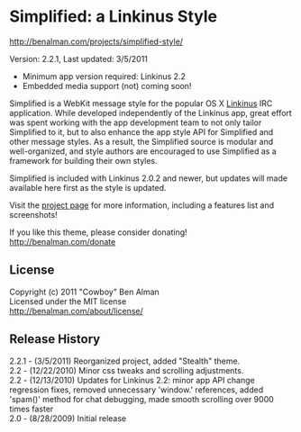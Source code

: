# Simplified: a Linkinus Style #
<http://benalman.com/projects/simplified-style/>

Version: 2.2.1, Last updated: 3/5/2011

* Minimum app version required: Linkinus 2.2
* Embedded media support (not) coming soon!

Simplified is a WebKit message style for the popular OS X [Linkinus](http://conceitedsoftware.com/products/linkinus) IRC application. While developed independently of the Linkinus app, great effort was spent working with the app development team to not only tailor Simplified to it, but to also enhance the app style API for Simplified and other message styles. As a result, the Simplified source is modular and well-organized, and style authors are encouraged to use Simplified as a framework for building their own styles.

Simplified is included with Linkinus 2.0.2 and newer, but updates will made available here first as the style is updated.

Visit the [project page](http://benalman.com/projects/simplified-style/) for more information, including a features list and screenshots!

If you like this theme, please consider donating!
<http://benalman.com/donate>


## License ##
Copyright (c) 2011 "Cowboy" Ben Alman  
Licensed under the MIT license  
<http://benalman.com/about/license/>


## Release History ##

2.2.1 - (3/5/2011) Reorganized project, added "Stealth" theme.  
2.2 - (12/22/2010) Minor css tweaks and scrolling adjustments.  
2.2 - (12/13/2010) Updates for Linkinus 2.2: minor app API change regression fixes, removed unnecessary 'window.' references, added 'spam()' method for chat debugging, made smooth scrolling over 9000 times faster  
2.0 - (8/28/2009) Initial release
